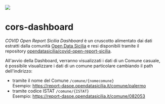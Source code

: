 <a href="https://www.datibenecomune.it/"><img src="https://img.shields.io/badge/%F0%9F%99%8F-%23datiBeneComune-%23cc3232"/></a>

# cors-dashboard

_COVID Open Report Sicilia Dashboard_ è un cruscotto alimentato dai dati estratti dalla comunità [Open Data Sicilia](https://opendatasicilia.it) e resi disponibili tramite il repository [opendatasicilia/covid-open-report-sicilia](https://github.com/opendatasicilia/covid-open-report-sicilia).

All'avvio della Dashboard, verranno visualizzati i dati di un Comune casuale, è possibile visualizzare i dati di un comune particolare cambiando il path dell'indirizzo:

- tramite il nome del Comune `/comune/{nomecomune}`  
Esempio: https://report-dasoe.opendatasicilia.it/comune/palermo  
- tramite codice ISTAT `/comune/{ISTAT}`  
Esempio: https://report-dasoe.opendatasicilia.it/comune/082053
